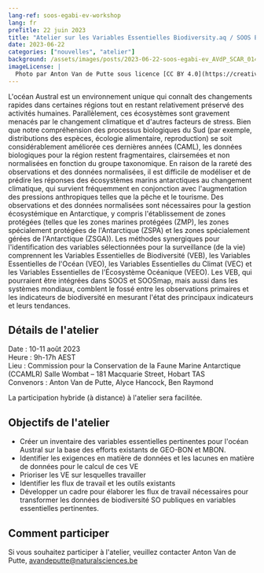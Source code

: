 ```yaml
---
lang-ref: soos-egabi-ev-workshop
lang: fr
preTitle: 22 juin 2023
title: "Atelier sur les Variables Essentielles Biodiversity.aq / SOOS EG-ABI"
date: 2023-06-22
categories: ["nouvelles", "atelier"]
background: /assets/images/posts/2023-06-22-soos-egabi-ev_AVdP_SCAR_0149.jpg
imageLicense: |
  Photo par Anton Van de Putte sous licence [CC BY 4.0](https://creativecommons.org/licenses/by/4.0/)
---
```


L'océan Austral est un environnement unique qui connaît des changements rapides dans certaines régions tout en restant relativement préservé des activités humaines. Parallèlement, ces écosystèmes sont gravement menacés par le changement climatique et d'autres facteurs de stress. Bien que notre compréhension des processus biologiques du Sud (par exemple, distributions des espèces, écologie alimentaire, reproduction) se soit considérablement améliorée ces dernières années (CAML), les données biologiques pour la région restent fragmentaires, clairsemées et non normalisées en fonction du groupe taxonomique. En raison de la rareté des observations et des données normalisées, il est difficile de modéliser et de prédire les réponses des écosystèmes marins antarctiques au changement climatique, qui survient fréquemment en conjonction avec l'augmentation des pressions anthropiques telles que la pêche et le tourisme. Des observations et des données normalisées sont nécessaires pour la gestion écosystémique en Antarctique, y compris l'établissement de zones protégées (telles que les zones marines protégées (ZMP), les zones spécialement protégées de l'Antarctique (ZSPA) et les zones spécialement gérées de l'Antarctique (ZSGA)). Les méthodes synergiques pour l'identification des variables sélectionnées pour la surveillance (de la vie) comprennent les Variables Essentielles de Biodiversité (VEB), les Variables Essentielles de l'Océan (VEO), les Variables Essentielles du Climat (VEC) et les Variables Essentielles de l'Écosystème Océanique (VEEO). Les VEB, qui pourraient être intégrées dans SOOS et SOOSmap, mais aussi dans les systèmes mondiaux, comblent le fossé entre les observations primaires et les indicateurs de biodiversité en mesurant l'état des principaux indicateurs et leurs tendances.

## Détails de l'atelier

Date : 10-11 août 2023 <br/>
Heure : 9h-17h AEST <br/>
Lieu : Commission pour la Conservation de la Faune Marine Antarctique (CCAMLR) Salle Wombat – 181 Macquarie Street, Hobart TAS <br/>
Convenors : Anton Van de Putte, Alyce Hancock, Ben Raymond <br/>

La participation hybride (à distance) à l'atelier sera facilitée.

## Objectifs de l'atelier

- Créer un inventaire des variables essentielles pertinentes pour l'océan Austral sur la base des efforts existants de GEO-BON et MBON.
- Identifier les exigences en matière de données et les lacunes en matière de données pour le calcul de ces VE
- Prioriser les VE sur lesquelles travailler
- Identifier les flux de travail et les outils existants
- Développer un cadre pour élaborer les flux de travail nécessaires pour transformer les données de biodiversité SO publiques en variables essentielles pertinentes.

## Comment participer

Si vous souhaitez participer à l'atelier, veuillez contacter Anton Van de Putte, avandeputte@naturalsciences.be

